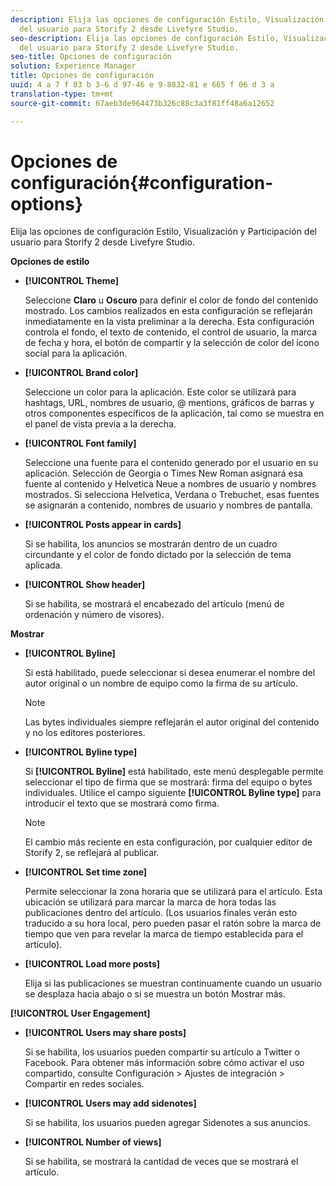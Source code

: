 ```yaml
---
description: Elija las opciones de configuración Estilo, Visualización y Participación
  del usuario para Storify 2 desde Livefyre Studio.
seo-description: Elija las opciones de configuración Estilo, Visualización y Participación
  del usuario para Storify 2 desde Livefyre Studio.
seo-title: Opciones de configuración
solution: Experience Manager
title: Opciones de configuración
uuid: 4 a 7 f 03 b 3-6 d 97-46 e 9-8832-81 e 665 f 06 d 3 a
translation-type: tm+mt
source-git-commit: 67aeb3de964473b326c88c3a3f81ff48a6a12652

---
```



# Opciones de configuración{#configuration-options}

Elija las opciones de configuración Estilo, Visualización y Participación del usuario para Storify 2 desde Livefyre Studio.

**Opciones de estilo**

* **[!UICONTROL Theme]**

   Seleccione **Claro** u **Oscuro** para definir el color de fondo del contenido mostrado. Los cambios realizados en esta configuración se reflejarán inmediatamente en la vista preliminar a la derecha. Esta configuración controla el fondo, el texto de contenido, el control de usuario, la marca de fecha y hora, el botón de compartir y la selección de color del icono social para la aplicación.

* **[!UICONTROL Brand color]**

   Seleccione un color para la aplicación. Este color se utilizará para hashtags, URL, nombres de usuario, @ mentions, gráficos de barras y otros componentes específicos de la aplicación, tal como se muestra en el panel de vista previa a la derecha.

* **[!UICONTROL Font family]**

   Seleccione una fuente para el contenido generado por el usuario en su aplicación. Selección de Georgia o Times New Roman asignará esa fuente al contenido y Helvetica Neue a nombres de usuario y nombres mostrados. Si selecciona Helvetica, Verdana o Trebuchet, esas fuentes se asignarán a contenido, nombres de usuario y nombres de pantalla.

* **[!UICONTROL Posts appear in cards]**

   Si se habilita, los anuncios se mostrarán dentro de un cuadro circundante y el color de fondo dictado por la selección de tema aplicada.

* **[!UICONTROL Show header]**

   Si se habilita, se mostrará el encabezado del artículo (menú de ordenación y número de visores).

**Mostrar**

* **[!UICONTROL Byline]**

   Si está habilitado, puede seleccionar si desea enumerar el nombre del autor original o un nombre de equipo como la firma de su artículo.

   >[!NOTE]
   >
   >Las bytes individuales siempre reflejarán el autor original del contenido y no los editores posteriores.

* **[!UICONTROL Byline type]**

   Si **[!UICONTROL Byline]** está habilitado, este menú desplegable permite seleccionar el tipo de firma que se mostrará: firma del equipo o bytes individuales. Utilice el campo siguiente **[!UICONTROL Byline type]** para introducir el texto que se mostrará como firma.

   >[!NOTE]
   >
   >El cambio más reciente en esta configuración, por cualquier editor de Storify 2, se reflejará al publicar.

* **[!UICONTROL Set time zone]**

   Permite seleccionar la zona horaria que se utilizará para el artículo. Esta ubicación se utilizará para marcar la marca de hora todas las publicaciones dentro del artículo. (Los usuarios finales verán esto traducido a su hora local, pero pueden pasar el ratón sobre la marca de tiempo que ven para revelar la marca de tiempo establecida para el artículo).

* **[!UICONTROL Load more posts]**

   Elija si las publicaciones se muestran continuamente cuando un usuario se desplaza hacia abajo o si se muestra un botón Mostrar más.

**[!UICONTROL User Engagement]**

* **[!UICONTROL Users may share posts]**

   Si se habilita, los usuarios pueden compartir su artículo a Twitter o Facebook. Para obtener más información sobre cómo activar el uso compartido, consulte Configuración > Ajustes de integración > Compartir en redes sociales.

* **[!UICONTROL Users may add sidenotes]**

   Si se habilita, los usuarios pueden agregar Sidenotes a sus anuncios.

* **[!UICONTROL Number of views]**

   Si se habilita, se mostrará la cantidad de veces que se mostrará el artículo.

